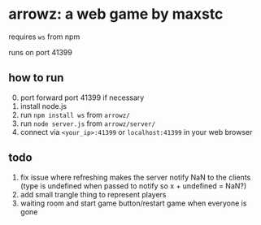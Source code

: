 # arrowz: a web game by maxstc
requires `ws` from npm

runs on port 41399

## how to run
0. port forward port 41399 if necessary
1. install node.js
2. run `npm install ws` from `arrowz/`
3. run `node server.js` from `arrowz/server/`
4. connect via `<your_ip>:41399` or `localhost:41399` in your web browser

## todo
1. fix issue where refreshing makes the server notify NaN to the clients (type is undefined when passed to notify so x + undefined = NaN?)
2. add small trangle thing to represent players
3. waiting room and start game button/restart game when everyone is gone
